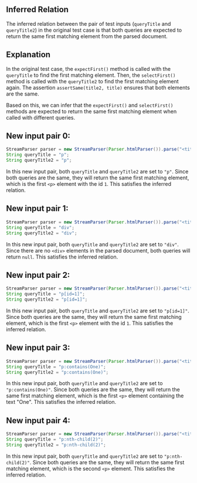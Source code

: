 ## Inferred Relation
The inferred relation between the pair of test inputs (`queryTitle` and `queryTitle2`) in the original test case is that both queries are expected to return the same first matching element from the parsed document.

## Explanation
In the original test case, the `expectFirst()` method is called with the `queryTitle` to find the first matching element. Then, the `selectFirst()` method is called with the `queryTitle2` to find the first matching element again. The assertion `assertSame(title2, title)` ensures that both elements are the same.

Based on this, we can infer that the `expectFirst()` and `selectFirst()` methods are expected to return the same first matching element when called with different queries.

## New input pair 0:
```java
StreamParser parser = new StreamParser(Parser.htmlParser()).parse("<title>One</title><p id=1>P One</p><p id=2>P Two</p>", "");
String queryTitle = "p";
String queryTitle2 = "p";
```
In this new input pair, both `queryTitle` and `queryTitle2` are set to `"p"`. Since both queries are the same, they will return the same first matching element, which is the first `<p>` element with the id `1`. This satisfies the inferred relation.

## New input pair 1:
```java
StreamParser parser = new StreamParser(Parser.htmlParser()).parse("<title>One</title><p id=1>P One</p><p id=2>P Two</p>", "");
String queryTitle = "div";
String queryTitle2 = "div";
```
In this new input pair, both `queryTitle` and `queryTitle2` are set to `"div"`. Since there are no `<div>` elements in the parsed document, both queries will return `null`. This satisfies the inferred relation.

## New input pair 2:
```java
StreamParser parser = new StreamParser(Parser.htmlParser()).parse("<title>One</title><p id=1>P One</p><p id=2>P Two</p>", "");
String queryTitle = "p[id=1]";
String queryTitle2 = "p[id=1]";
```
In this new input pair, both `queryTitle` and `queryTitle2` are set to `"p[id=1]"`. Since both queries are the same, they will return the same first matching element, which is the first `<p>` element with the id `1`. This satisfies the inferred relation.

## New input pair 3:
```java
StreamParser parser = new StreamParser(Parser.htmlParser()).parse("<title>One</title><p id=1>P One</p><p id=2>P Two</p>", "");
String queryTitle = "p:contains(One)";
String queryTitle2 = "p:contains(One)";
```
In this new input pair, both `queryTitle` and `queryTitle2` are set to `"p:contains(One)"`. Since both queries are the same, they will return the same first matching element, which is the first `<p>` element containing the text "One". This satisfies the inferred relation.

## New input pair 4:
```java
StreamParser parser = new StreamParser(Parser.htmlParser()).parse("<title>One</title><p id=1>P One</p><p id=2>P Two</p>", "");
String queryTitle = "p:nth-child(2)";
String queryTitle2 = "p:nth-child(2)";
```
In this new input pair, both `queryTitle` and `queryTitle2` are set to `"p:nth-child(2)"`. Since both queries are the same, they will return the same first matching element, which is the second `<p>` element. This satisfies the inferred relation.